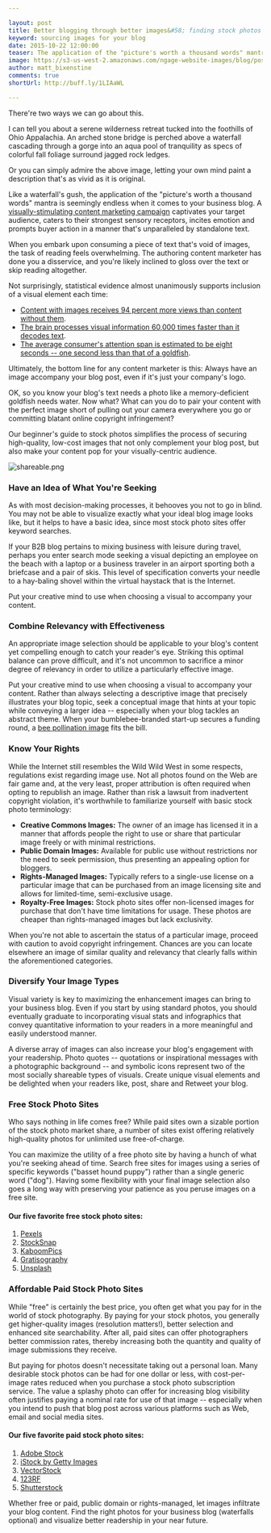 ```yaml
---

layout: post
title: Better blogging through better images&#58; finding stock photos for your blog
keyword: sourcing images for your blog
date: 2015-10-22 12:00:00
teaser: The application of the "picture's worth a thousand words" mantra is seemingly endless for your business blog.
image: https://s3-us-west-2.amazonaws.com/ngage-website-images/blog/post-images/better-blogging-through-better-images.jpg
author: matt_bixenstine
comments: true
shortUrl: http://buff.ly/1LIAaWL

---
```


There're two ways we can go about this.

I can tell you about a serene wilderness retreat tucked into the foothills of Ohio Appalachia. An arched stone bridge is perched above a waterfall cascading through a gorge into an aqua pool of tranquility as specs of colorful fall foliage surround jagged rock ledges. 

Or you can simply admire the above image, letting your own mind paint a description that's as vivid as it is original.

Like a waterfall's gush, the application of the "picture's worth a thousand words" mantra is seemingly endless when it comes to your business blog. A [visually-stimulating content marketing campaign](/2015/09/17/7-best-practices-for-your-business-blog/) captivates your target audience, caters to their strongest sensory receptors, incites emotion and prompts buyer action in a manner that's unparalleled by standalone text. 

When you embark upon consuming a piece of text that's void of images, the task of reading feels overwhelming. The authoring content marketer has done you a disservice, and you're likely inclined to gloss over the text or skip reading altogether.

Not surprisingly, statistical evidence almost unanimously supports inclusion of a visual element each time:

* <a href="http://interfuse.media/10-important-facts-about-content-marketing/" target="_blank">Content with images receives 94 percent more views than content without them</a>.
* <a href="http://blog.hubspot.com/marketing/visual-content-marketing-infographic" target="_blank">The brain processes visual information 60,000 times faster than it decodes text</a>.
* <a href="http://www.b2bmarketinginsider.com/content-marketing/thanks-social-media-average-attention-span-now-shorter-goldfish" target="_blank">The average consumer's attention span is estimated to be eight seconds -- one second less than that of a goldfish</a>.

Ultimately, the bottom line for any content marketer is this: <a class="tweet-quote">Always have an image accompany your blog post, even if it's just your company's logo.</a>

OK, so you know your blog's text needs a photo like a memory-deficient goldfish needs water. Now what? What can you do to pair your content with the perfect image short of pulling out your camera everywhere you go or committing blatant online copyright infringement?

Our beginner's guide to stock photos simplifies the process of securing high-quality, low-cost images that not only complement your blog post, but also make your content pop for your visually-centric audience.

![shareable.png](https://ucarecdn.com/a067d4b6-b7ce-4604-ae00-f16968a18ef5/)

### Have an Idea of What You're Seeking

As with most decision-making processes, it behooves you not to go in blind. You may not be able to visualize exactly what your ideal blog image looks like, but  it helps to have a basic idea, since most stock photo sites offer keyword searches. 

If your B2B blog pertains to mixing business with leisure during travel, perhaps you enter search mode seeking a visual depicting an employee on the beach with a laptop or a business traveler in an airport sporting both a briefcase and a pair of skis. This level of specification converts your needle to a hay-baling shovel within the virtual haystack that is the Internet. 

<span><a class="tweet-quote">Put your creative mind to use when choosing a visual to accompany your content.</a></span>

### Combine Relevancy with Effectiveness 

An appropriate image selection should be applicable to your blog's content yet compelling enough to catch your reader's eye. Striking this optimal balance can prove difficult, and it's not uncommon to sacrifice a minor degree of relevancy in order to utilize a particularly effective image.

Put your creative mind to use when choosing a visual to accompany your content. Rather than always selecting a descriptive image that precisely illustrates your blog topic, seek a conceptual image that hints at your topic while conveying a larger idea -- especially when your blog tackles an abstract theme. When your bumblebee-branded start-up secures a funding round, a [bee pollination image](http://blog.beegit.com/platform/2015/03/03/beegit-announces-220000-in-funding/) fits the bill.

### Know Your Rights

While the Internet still resembles the Wild Wild West in some respects, regulations exist regarding image use. Not all photos found on the Web are fair game and, at the very least, proper attribution is often required when opting to republish an image. Rather than risk a lawsuit from inadvertent copyright violation, it's worthwhile to familiarize yourself with basic stock photo terminology:

* **Creative Commons Images:** The owner of an image has licensed it in a manner that affords people the right to use or share that particular image freely or with minimal restrictions.
* **Public Domain Images:** Available for public use without restrictions nor the need to seek permission, thus presenting an appealing option for bloggers.
* **Rights-Managed Images:** Typically refers to a single-use license on a particular image that can be purchased from an image licensing site and allows for limited-time, semi-exclusive usage.
* **Royalty-Free Images:** Stock photo sites offer non-licensed images for purchase that don't have time limitations for usage. These photos are cheaper than rights-managed images but lack exclusivity.

When you're not able to ascertain the status of a particular image, proceed with caution to avoid copyright infringement. Chances are you can locate elsewhere an image of similar quality and relevancy that clearly falls within the aforementioned categories.

### Diversify Your Image Types

Visual variety is key to maximizing the enhancement images can bring to your business blog. Even if you start by using standard photos, you should eventually graduate to incorporating visual stats and infographics that convey quantitative information to your readers in a more meaningful and easily understood manner.

A diverse array of images can also increase your blog's engagement with your readership. Photo quotes -- quotations or inspirational messages with a photographic background -- and symbolic icons represent two of the most socially shareable types of visuals. Create unique visual elements and be delighted when your readers like, post, share and Retweet your blog. 

### Free Stock Photo Sites

Who says nothing in life comes free? While paid sites own a sizable portion of the stock photo market share, a number of sites exist offering relatively high-quality photos for unlimited use free-of-charge.

You can maximize the utility of a free photo site by having a hunch of what you're seeking ahead of time. Search free sites for images using a series of specific keywords ("basset hound puppy") rather than a single generic word ("dog"). Having some flexibility with your final image selection also goes a long way with preserving your patience as you peruse images on a free site.

#### Our five favorite free stock photo sites:

1. <a href="https://www.pexels.com/" target="_blank">Pexels</a>
2. <a href="https://stocksnap.io/" target="_blank">StockSnap</a>
3. <a href="http://kaboompics.com/" target="_blank">KaboomPics</a>
4. <a href="http://www.gratisography.com/" target="_blank">Gratisography</a>
5. <a href="https://unsplash.com/" target="_blank">Unsplash</a>

### Affordable Paid Stock Photo Sites

While "free" is certainly the best price, you often get what you pay for in the world of stock photography. By paying for your stock photos, you generally get higher-quality images (resolution matters!), better selection and enhanced site searchability. After all, paid sites can offer photographers better commission rates, thereby increasing both the quantity and quality of image submissions they receive.

But paying for photos doesn't necessitate taking out a personal loan. Many desirable stock photos can be had for one dollar or less, with cost-per-image rates reduced when you purchase a stock photo subscription service. The value a splashy photo can offer for increasing blog visibility often justifies paying a nominal rate for use of that image -- especially when you intend to push that blog post across various platforms such as Web, email and social media sites. 

#### Our five favorite paid stock photo sites:

1. <a href="https://stock.adobe.com/" target="_blank">Adobe Stock</a>
2. <a href="http://www.istockphoto.com/" target="_blank">iStock by Getty Images</a>
3. <a href="https://www.vectorstock.com/" target="_blank">VectorStock</a>
4. <a href="http://www.123rf.com/" target="_blank">123RF</a>
5. <a href="http://www.shutterstock.com/" target="_blank">Shutterstock</a>

Whether free or paid, public domain or rights-managed, let images infiltrate your blog content. Find the right photos for your business blog (waterfalls optional) and visualize better readership in your near future.
